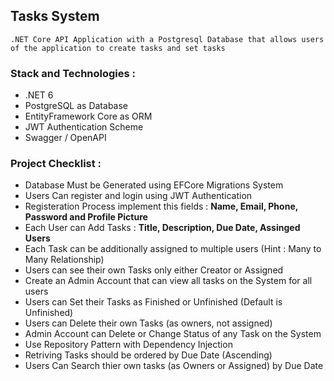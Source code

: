 ## Tasks System

``.NET Core API Application with a Postgresql Database that allows users of the application to create tasks and set tasks``

### Stack and Technologies :
- .NET 6
-  PostgreSQL as Database
- EntityFramework Core as ORM
- JWT Authentication Scheme
- Swagger / OpenAPI

### Project Checklist :
- Database Must be Generated using EFCore Migrations System
- Users Can register and login using JWT Authentication
- Registeration Process implement this fields : **Name, Email, Phone, Password and Profile Picture**
- Each User can Add Tasks : **Title, Description, Due Date, Assinged Users**
- Each Task can be additionally assigned to multiple users (Hint : Many to Many Relationship)
- Users can see their own Tasks only either Creator or Assigned
- Create an Admin Account that can view all tasks on the System for all users
- Users can Set their Tasks as Finished or Unfinished (Default is Unfinished)
- Users can Delete their own Tasks (as owners, not assigned)
- Admin Account can Delete or Change Status of any Task on the System
- Use Repository Pattern with Dependency Injection
- Retriving Tasks should be ordered by Due Date (Ascending)
- Users Can Search thier own tasks (as Owners or Assigned) by Due Date
